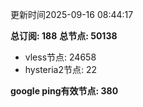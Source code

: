 更新时间2025-09-16 08:44:17

**总订阅: 188**
**总节点: 50138**
- vless节点: 24658
- hysteria2节点: 22

**google ping有效节点: 380**

